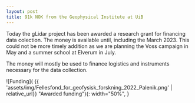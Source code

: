 ```yaml
---
layout: post
title: 91k NOK from the Geophysical Institute at UiB
---
```


Today the gLidar project has been awarded a research grant for financing data colection. The money is available until, including the March 2023. This could not be more timely addition as we are planning the Voss campaign in May and a summer school at Elverum in July.

The money will mostly be used to finance logistics and instruments necessary for the data collection. 

![Funding]( {{ 'assets/img/Fellesfond_for_geofysisk_forskning_2022_Palenik.png' | relative_url}} "Awarded funding"){: width="50%", }

